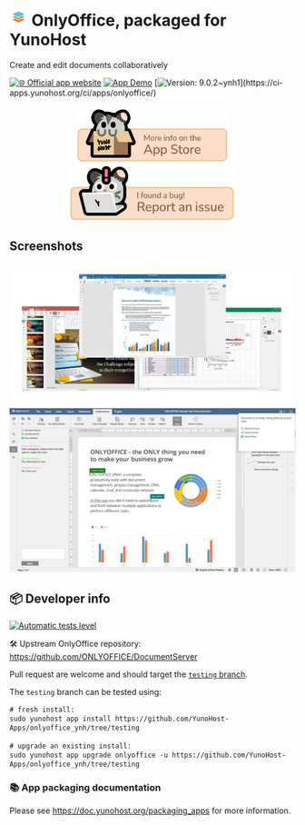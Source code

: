 <!--
N.B.: This README was automatically generated by <https://github.com/YunoHost/apps_tools/blob/main/readme_generator>
It shall NOT be edited by hand.
-->

<h1>
  <img src="https://raw.githubusercontent.com/YunoHost/apps/main/logos/onlyoffice.png" width="32px" alt="Logo of OnlyOffice">
  OnlyOffice, packaged for YunoHost
</h1>

Create and edit documents collaboratively

[![🌐 Official app website](https://img.shields.io/badge/Official_app_website-darkgreen?style=for-the-badge)](https://www.onlyoffice.com)
[![App Demo](https://img.shields.io/badge/App_Demo-blue?style=for-the-badge)](https://www.onlyoffice.com/fr/download-desktop.aspx)
[![Version: 9.0.2~ynh1](https://img.shields.io/badge/Version-9.0.2~ynh1-rgba(0,150,0,1)?style=for-the-badge)](https://ci-apps.yunohost.org/ci/apps/onlyoffice/)

<div align="center">
<a href="https://apps.yunohost.org/app/onlyoffice"><img height="100px" src="https://github.com/YunoHost/yunohost-artwork/raw/refs/heads/main/badges/neopossum-badges/badge_more_info_on_the_appstore.svg"/></a>
<a href="https://github.com/YunoHost-Apps/onlyoffice_ynh/issues"><img height="100px" src="https://github.com/YunoHost/yunohost-artwork/raw/refs/heads/main/badges/neopossum-badges/badge_report_an_issue.svg"/></a>
</div>


## Screenshots
![Screenshot of OnlyOffice](./doc/screenshots/01-presentation.jpg)
![Screenshot of OnlyOffice](./doc/screenshots/02-document-short.png)

## 📦 Developer info

[![Automatic tests level](https://apps.yunohost.org/badge/cilevel/onlyoffice)](https://ci-apps.yunohost.org/ci/apps/onlyoffice/)

🛠️ Upstream OnlyOffice repository: <https://github.com/ONLYOFFICE/DocumentServer>

Pull request are welcome and should target the [`testing` branch](https://github.com/YunoHost-Apps/onlyoffice_ynh/tree/testing).

The `testing` branch can be tested using:
```
# fresh install:
sudo yunohost app install https://github.com/YunoHost-Apps/onlyoffice_ynh/tree/testing

# upgrade an existing install:
sudo yunohost app upgrade onlyoffice -u https://github.com/YunoHost-Apps/onlyoffice_ynh/tree/testing
```

### 📚 App packaging documentation

Please see <https://doc.yunohost.org/packaging_apps> for more information.